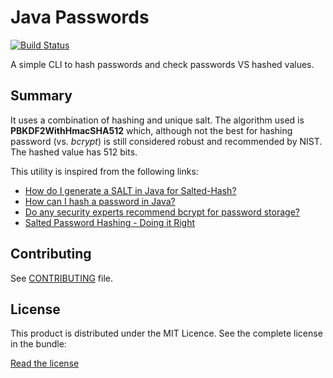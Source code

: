 # Java Passwords

[![Build
Status](https://secure.travis-ci.org/madmath03/password-cli.png)](https://travis-ci.org/madmath03/password-cli)

A simple CLI to hash passwords and check passwords VS hashed values.

## Summary

It uses a combination of hashing and unique salt. The algorithm used is **PBKDF2WithHmacSHA512** which, although not the best for hashing password (vs. *bcrypt*) is still considered robust and recommended by NIST. The hashed value has 512 bits. 

This utility is inspired from the following links: 

*   [How do I generate a SALT in Java for Salted-Hash?](https://stackoverflow.com/a/18143616)
*   [How can I hash a password in Java?](https://stackoverflow.com/a/2861125)
*   [Do any security experts recommend bcrypt for password storage?](https://stackoverflow.com/a/18143616)
*   [Salted Password Hashing - Doing it Right](https://crackstation.net/hashing-security.htm)


## Contributing
See [CONTRIBUTING](https://github.com/madmath03/password/blob/master/CONTRIBUTING.md) file.

## License
This product is distributed under the MIT Licence.
See the complete license in the bundle:

[Read the license](https://github.com/madmath03/password/blob/master/LICENSE)
